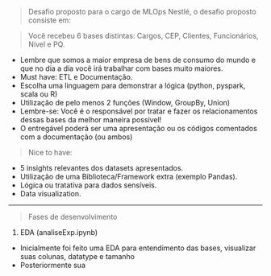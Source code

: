>Desafio proposto para o cargo de MLOps Nestlé, o desafio proposto consiste em:

>Você recebeu 6 bases distintas: Cargos, CEP, Clientes, Funcionários, Nível e PQ.

- Lembre que somos a maior empresa de bens de consumo do mundo e que no dia a dia você irá trabalhar com bases muito maiores.
- Must have: ETL e Documentação. 
- Escolha uma linguagem para demonstrar a lógica (python, pyspark, scala ou R)
- Utilização de pelo menos 2 funções (Window, GroupBy, Union)
- Lembre-se: Você é o responsável por tratar e fazer os relacionamentos dessas bases da melhor maneira possível!
- O entregável poderá ser uma apresentação ou os códigos comentados com a documentação (ou ambos)

>Nice to have:
- 5 insights relevantes dos datasets apresentados. 
- Utilização de uma Biblioteca/Framework extra (exemplo Pandas).
- Lógica ou tratativa para dados sensíveis.
- Data visualization.
---------------------------------------------------------------------------------------------------------------------------------------------------------------------------------------------------

> Fases de desenvolvimento
1) EDA (analiseExp.ipynb)
  - Inicialmente foi feito uma EDA para entendimento das bases, visualizar suas colunas, datatype e tamanho
  - Posteriormente sua